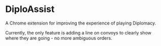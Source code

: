 # DiploAssist
A Chrome extension for improving the experience of playing Diplomacy.

Currently, the only feature is adding a line on convoys to clearly show where they are going - no more ambiguous orders.

